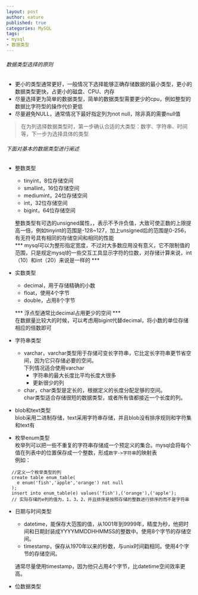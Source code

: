 ```yaml
---
layout: post
author: eature
published: true
categories: MySQL
tags:
- mysql
- 数据类型
---
```

###### 数据类型选择的原则  
* 更小的类型通常更好，一般情况下选择能够正确存储数据的最小类型，更小的数据类型更快，占更小的磁盘、CPU、内存
* 尽量选择更为简单的数据类型，简单的数据类型需要更少的cpu，例如整型的数据比字符型的操作代价更低
* 尽量避免NULL，通常情况下最好指定列为not null，除非真的需要null值
> 在为列选择数据类型时，第一步确认合适的大类型：数字、字符串、时间等，下一步为选择具体的类型

###### 下面对基本的数据类型进行阐述
* 整数类型
  * tinyint，8位存储空间
  * smallint，16位存储空间
  * mediumint，24位存储空间
  * int，32位存储空间
  * bigint，64位存储空间

  整数类型有可选的unsigned属性，，表示不予许负值，大致可使正数的上限提高一倍，例如tinyint的范围是-128~127，加上unsigned后的范围是0-256，有无符号具有相同的存储空间和相同的性能  
  *** mysql可以为整形指定宽度，不过对大多数应用没有意义，它不限制值的范围，只是规定mysql的一些交互工具显示字符的位数，对存储计算来说，int（10）和int（20）来说是一样的 ***  
* 实数类型
  * decimal，用于存储精确的小数
  * float，使用4个字节
  * double，占用8个字节

  *** 浮点型通常比decimal占用更少的空间 ***  
  在数据量比较大的时候，可以考虑用bigint代替decimal，将小数的单位存储相应的倍数即可
* 字符串类型
  * varchar，varchar类型用于存储可变长字符串，它比定长字符串更节省空间，因为它只存储必要的空间。  
  下列情况适合使用varchar
    * 字符串的最大长度比平均长度大很多
    * 更新很少的列
  * char，char类型是定长的，根据定义的长度分配足够的空间。  
  char类型适合存储很短的数据类型，或者所有值都接近一个长度的列。
* blob和text类型  
blob采用二进制存储，text采用字符串存储，并且blob没有排序规则和字符集和text有
* 枚举enum类型  
枚举列可以把一些不重复的字符串存储成一个预定义的集合。mysql会将每个值在列表中的位置保存成一个整数，形成`数字->字符串`的映射表  
例如：
```
  //定义一个枚举类型的列
  create table enum_table(
    e enum('fish','apple','orange') not null
  );
  insert into enum_table(e) values('fish'),('orange'),('apple');
  // 实际存储的e列的值为，1，3，2，并且排序是按照存储的整数进行排序的而不是字符串
```
* 日期与时间类型
  * datetime，能保存大范围的值，从1001年到9999年，精度为秒，他把时间和日期封装成YYYYMMDDHHMMSS的整数中。使用8个字节的存储空间。
  * timestamp，保存从1970年以来的秒数，与unix时间戳相同。使用4个字节的存储空间。  

  通常尽量使用timestamp，因为他只占用4个字节，比datetime空间效率更高。
* 位数据类型
